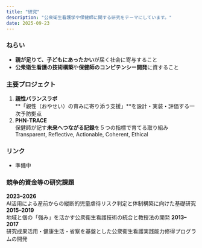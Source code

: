```yaml
---
title: "研究"
description: "公衆衛生看護学や保健師に関する研究をテーマにしています。"
date: 2025-09-23
---
```


### ねらい
- **親が足りて、子どもにあったかい**が届く社会に寄与すること
- **公衆衛生看護の技術構築**や**保健師のコンピテンシー開発**に資すること

### 主要プロジェクト
1. **親性バランスラボ**  
   **「親性（おやせい）の育みに寄り添う支援」**を設計・実装・評価する一次予防拠点
2. **PHN‑TRACE**  
   保健師が記す**未来へつながる記録**を５つの指標で育てる取り組み  
   Transparent, Reflective, Actionable, Coherent, Ethical

### リンク
- 準備中

### 競争的資金等の研究課題
**2023–2026**\
AI活用による産前からの縦断的児童虐待リスク判定と体制構築に向けた基礎研究
**2015–2019**\
地域と個の「強み」を活かす公衆衛生看護技術の統合と教授法の開発
**2013–2017**\
研究成果活用・健康生活・省察を基盤とした公衆衛生看護実践能力修得プログラムの開発
